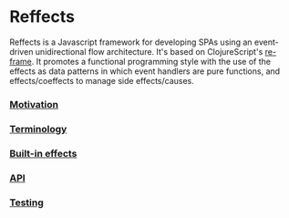 # Reffects

Reffects is a Javascript framework for developing SPAs using an event-driven unidirectional flow architecture. It's based on ClojureScript's [re-frame](https://github.com/Day8/re-frame). It promotes a functional programming style with the use of the effects as data patterns in which event handlers are pure functions, and effects/coeffects to manage side effects/causes.

### [Motivation](./docs/motivation.md)
### [Terminology](./docs/terminology.md)
### [Built-in effects](./docs/built_in_effects.md)
### [API](./docs/api.md)
### [Testing](./docs/testing.md)
